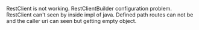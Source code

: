 RestClient is not working. RestClientBuilder configuration problem.
RestClient can't seen by inside impl of java.
Defined path routes can not be and the caller uri can seen but getting empty object.

